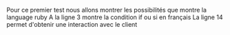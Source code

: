 Pour ce premier test nous allons montrer les possibilités que montre la language ruby
A la ligne 3 montre la condition if ou si en français
La ligne 14 permet d'obtenir une interaction avec le client